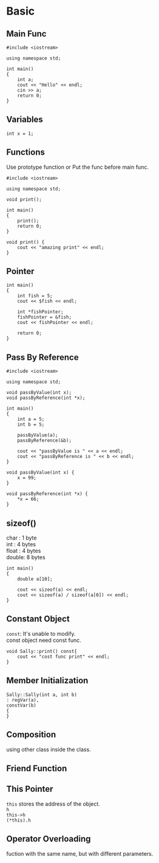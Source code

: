 # Basic
## Main Func  
```
#include <iostream>

using namespace std;

int main()
{
    int a;
    cout << "Hello" << endl;
    cin >> a;
    return 0;
}
```

## Variables
```
int x = 1;
```

## Functions
Use prototype function or Put the func before main func.  
```
#include <iostream>

using namespace std;

void print();

int main()
{
    print();
    return 0;
}

void print() {
    cout << "amazing print" << endl;
}
```
## Pointer
```
int main()
{
    int fish = 5;
    cout << $fish << endl;

    int *fishPointer;
    fishPointer = &fish;
    cout << fishPointer << endl;

    return 0;
}

```
## Pass By Reference
```
#include <iostream>

using namespace std;

void passByValue(int x);
void passByReference(int *x);

int main()
{
    int a = 5;
    int b = 5;

    passByValue(a);
    passByReference(&b);

    cout << "passByValue is " << a << endl;
    cout << "passByReference is " << b << endl;
}

void passByValue(int x) {
    x = 99;
}

void passByReference(int *x) {
    *x = 66;
}
```

## sizeof()
char : 1 byte  
int : 4 bytes      
float : 4 bytes    
double: 8 bytes  
```
int main()
{
    double a[10];

    cout << sizeof(a) << endl;
    cout << sizeof(a) / sizeof(a[0]) << endl;
}
```

## Constant Object
`const`: It's unable to modify.  
const object need const func.  
```
void Sally::print() const{
    cout << "cost func print" << endl;
}
```

## Member Initialization
```
Sally::Sally(int a, int b)
: regVar(a),
constVar(b)
{
}
```

## Composition
using other class inside the class.  

## Friend Function
## This Pointer
`this` stores the address of the object.  
`h`  
`this->h`  
`(*this).h`

## Operator Overloading
fuction with the same name, but with different parameters.  
